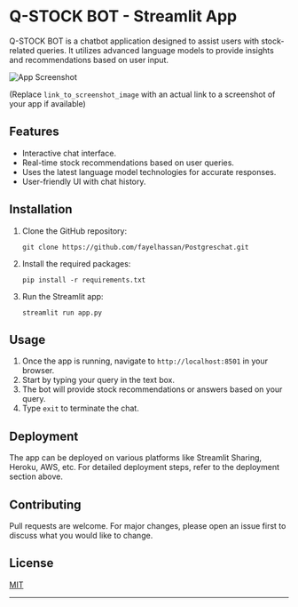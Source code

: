 

# Q-STOCK BOT - Streamlit App

Q-STOCK BOT is a chatbot application designed to assist users with stock-related queries. It utilizes advanced language models to provide insights and recommendations based on user input.

![App Screenshot](link_to_screenshot_image) 

(Replace `link_to_screenshot_image` with an actual link to a screenshot of your app if available)

## Features
- Interactive chat interface.
- Real-time stock recommendations based on user queries.
- Uses the latest language model technologies for accurate responses.
- User-friendly UI with chat history.

## Installation

1. Clone the GitHub repository:
   ```
   git clone https://github.com/fayelhassan/Postgreschat.git
   ```

3. Install the required packages:
   ```
   pip install -r requirements.txt
   ```

4. Run the Streamlit app:
   ```
   streamlit run app.py
   ```

## Usage

1. Once the app is running, navigate to `http://localhost:8501` in your browser.
2. Start by typing your query in the text box.
3. The bot will provide stock recommendations or answers based on your query.
4. Type `exit` to terminate the chat.

## Deployment

The app can be deployed on various platforms like Streamlit Sharing, Heroku, AWS, etc. For detailed deployment steps, refer to the deployment section above.

## Contributing

Pull requests are welcome. For major changes, please open an issue first to discuss what you would like to change.

## License

[MIT](https://choosealicense.com/licenses/mit/)

---
